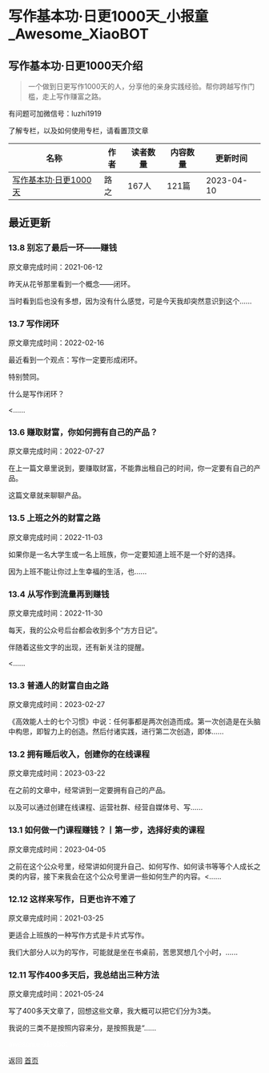 # 写作基本功·日更1000天_小报童_Awesome_XiaoBOT

## 写作基本功·日更1000天介绍
> 一个做到日更写作1000天的人，分享他的亲身实践经验。帮你跨越写作门槛，走上写作赚富之路。    
    
有问题可加微信号：luzhi1919    
    
了解专栏，以及如何使用专栏，请看置顶文章  
  


|名称|作者|读者数量|内容数量|更新时间|
|---|---|---|---|---|
|[写作基本功·日更1000天](https://xiaobot.net/p/rg1000days?refer=9c3f1c95-a052-465a-9902-f6d75080262a)|路之|167人|121篇|2023-04-10|

## 最近更新
### 13.8 别忘了最后一环——赚钱

原文章完成时间：2021-06-12

昨天从花爷那里看到一个概念——闭环。

当时看到后也没有多想，因为没有什么感觉，可是今天我却突然意识到这个......

### 13.7 写作闭环

原文章完成时间：2022-02-16

最近看到一个观点：写作一定要形成闭环。

特别赞同。

什么是写作闭环？

<......

### 13.6 赚取财富，你如何拥有自己的产品？

原文章完成时间：2022-07-27

在上一篇文章里说到，要赚取财富，不能靠出租自己的时间，你一定要有自己的产品。

这篇文章就来聊聊产品。

### 13.5 上班之外的财富之路

原文章完成时间：2022-11-03

如果你是一名大学生或一名上班族，你一定要知道上班不是一个好的选择。

因为上班不能让你过上生幸福的生活，也......

### 13.4 从写作到流量再到赚钱

原文章完成时间：2022-11-30

每天，我的公众号后台都会收到多个“方方日记”。

伴随着这些文字的出现，还有新关注的提醒。

<......

### 13.3 普通人的财富自由之路

原文章完成时间：2023-02-27

《高效能人士的七个习惯》中说：任何事都是两次创造而成。第一次创造是在头脑中构思，即智力上的创造。然后付诸实践，进行第二次创造，即体......

### 13.2 拥有睡后收入，创建你的在线课程

原文章完成时间：2023-03-22

在之前的文章中，经常讲到一定要拥有自己的产品。

以及可以通过创建在线课程、运营社群、经营自媒体号、写......

### 13.1 如何做一门课程赚钱？丨第一步，选择好卖的课程

原文章完成时间：2023-04-05

之前在这个公众号里，经常讲如何提升自己、如何写作、如何读书等等个人成长之类的内容，接下来我会在这个公众号里讲一些如何生产的内容。<......

### 12.12 这样来写作，日更也许不难了

原文章完成时间：2021-03-25

更适合上班族的一种写作方式是卡片式写作。

我们大部分人以为的写作，可能就是坐在书桌前，苦思冥想几个小时，......

### 12.11 写作400多天后，我总结出三种方法

原文章完成时间：2021-05-24

写了400多天文章了，回想这些文章，我大概可以把它们分为3类。

我说的三类不是按照内容来分，是按照我是“......


<a href="https://github.com/Reno9527/awesome-xiaobot" style="color: white; text-decoration: none;">awesome-xiaobot</a>

返回 [首页](../README.md)
